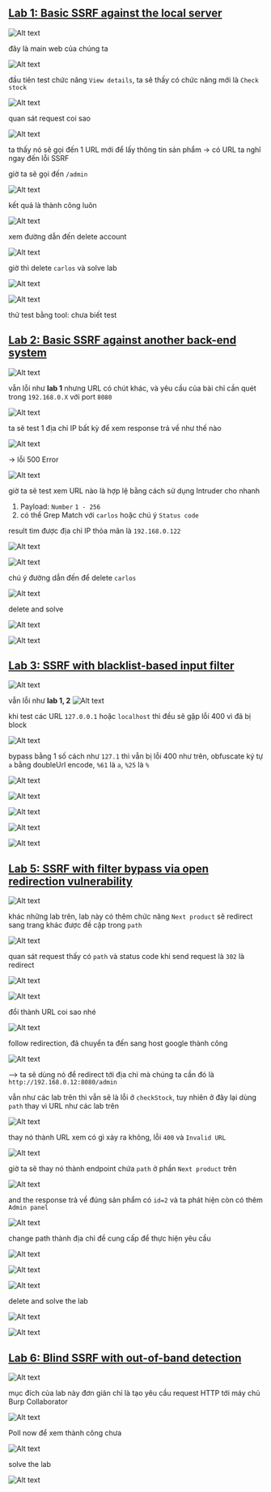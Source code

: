 ## [Lab 1: Basic SSRF against the local server](https://portswigger.net/web-security/ssrf/lab-basic-ssrf-against-localhost)
![Alt text](./image/2.png)

đây là main web của chúng ta

![Alt text](./image/3.png)

đầu tiên test chức năng `View details`, ta sẽ thấy có chức năng mới là `Check stock`

![Alt text](./image/4.png)

quan sát request coi sao

![Alt text](./image/5.png)

ta thấy nó sẽ  gọi đến 1 URL mới để lấy thông tin sản phẩm -> có URL ta nghĩ ngay đến lỗi SSRF

giờ ta sẽ gọi đến `/admin`

![Alt text](./image/6.png)

kết quả là thành công luôn

![Alt text](./image/7.png)

xem đường dẫn đến delete account

![Alt text](./image/8.png)

giờ thì delete `carlos` và solve lab

![Alt text](./image/9.png)

![Alt text](./image/10.png)

thử test bằng tool: chưa biết test

## [Lab 2: Basic SSRF against another back-end system](https://portswigger.net/web-security/ssrf/lab-basic-ssrf-against-backend-system)
![Alt text](./image/11.png)

vẫn lỗi như **lab 1** nhưng URL có chút khác, và yêu cầu của bài chỉ cần quét trong `192.168.0.X` với port `8080`

![Alt text](./image/12.png)

ta sẽ test 1 địa chỉ IP bất kỳ để xem response trả về như thế nào

![Alt text](./image/13.png)

-> lỗi 500 Error

![Alt text](./image/14.png)

giờ ta sẽ test xem URL nào là hợp lệ bằng cách sử dụng Intruder cho nhanh

1. Payload: `Number` `1 - 256`
2. có thể Grep Match với `carlos` hoặc chú ý `Status code`

result tìm được địa chỉ IP thỏa mãn là `192.168.0.122`

![Alt text](./image/15.png)

![Alt text](./image/16.png)

chú ý đường dẫn đến để delete `carlos`

![Alt text](./image/17.png)

delete and solve

![Alt text](./image/18.png)

![Alt text](./image/19.png)

## [Lab 3: SSRF with blacklist-based input filter](https://portswigger.net/web-security/ssrf/lab-ssrf-with-blacklist-filter)
![Alt text](./image/20.png)

vẫn lỗi như **lab 1, 2**
![Alt text](./image/21.png)

khi test các URL `127.0.0.1` hoặc `localhost` thì đều sẽ gặp lỗi 400 vì đã bị block

![Alt text](./image/22.png)

bypass bằng 1 số cách như `127.1` thì vẫn bị lỗi 400 như trên, obfuscate ký tự `a` bằng doubleUrl encode, `%61` là `a`, `%25` là `%`

![Alt text](./image/23.png)

![Alt text](./image/24.png)

![Alt text](./image/25.png)

![Alt text](./image/26.png)

![Alt text](./image/27.png)

## [Lab 5: SSRF with filter bypass via open redirection vulnerability](https://portswigger.net/web-security/ssrf/lab-ssrf-filter-bypass-via-open-redirection)
![Alt text](./image/28.png)

khác những lab trên, lab này có thêm chức năng `Next product` sẽ redirect sang trang khác được đề cập trong `path`

![Alt text](./image/29.png)

quan sát request thấy có `path` và status code khi send request là `302` là redirect

![Alt text](./image/30.png)

![Alt text](./image/31.png)

đổi thành URL coi sao nhé

![Alt text](./image/32.png)

follow redirection, đã chuyển ta đến sang host google thành công

![Alt text](./image/33.png)

--> ta sẽ dùng nó để redirect tới địa chỉ mà chúng ta cần đó là `http://192.168.0.12:8080/admin`

vẫn như các lab trên thì vẫn sẽ là lỗi ở `checkStock`, tuy nhiên ở đây lại dùng `path` thay vì URL như các lab trên

![Alt text](./image/34.png)

thay nó thành URL xem có gì xảy ra không, lỗi `400` và `Invalid URL`

![Alt text](./image/35.png)

giờ ta sẽ thay nó thành endpoint chứa `path` ở phần `Next product` trên

![Alt text](./image/36.png)

and the response trả về đúng sản phẩm có `id=2` và ta phát hiện còn có thêm `Admin panel`

![Alt text](./image/37.png)

change path thành địa chỉ đề cung cấp để thực hiện yêu cầu

![Alt text](./image/38.png)

![Alt text](./image/39.png)

![Alt text](./image/40.png)

delete and solve the lab

![Alt text](./image/41.png)

![Alt text](./image/42.png)

## [Lab 6: Blind SSRF with out-of-band detection](https://portswigger.net/web-security/ssrf/blind/lab-out-of-band-detection)
![Alt text](./image/43.png)

mục đích của lab này đơn giản chỉ là tạo yêu cầu request HTTP tới máy chủ Burp Collaborator

![Alt text](./image/44.png)

Poll now để xem thành công chưa

![Alt text](./image/45.png)

solve the lab

![Alt text](./image/46.png)